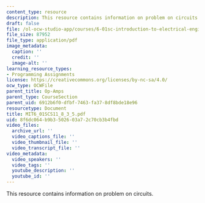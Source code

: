 ```yaml
---
content_type: resource
description: This resource contains information on problem on circuits.
draft: false
file: /ol-ocw-studio-app/courses/6-01sc-introduction-to-electrical-engineering-and-computer-science-i-spring-2011/8f6dc064b9b3502603a72c70cb3b4fbd_MIT6_01SCS11_8_3_5.pdf
file_size: 87952
file_type: application/pdf
image_metadata:
  caption: ''
  credit: ''
  image-alt: ''
learning_resource_types:
- Programming Assignments
license: https://creativecommons.org/licenses/by-nc-sa/4.0/
ocw_type: OCWFile
parent_title: Op-Amps
parent_type: CourseSection
parent_uid: 6912b6f0-dfbf-7463-fa37-8df8bde18e96
resourcetype: Document
title: MIT6_01SCS11_8_3_5.pdf
uid: 8f6dc064-b9b3-5026-03a7-2c70cb3b4fbd
video_files:
  archive_url: ''
  video_captions_file: ''
  video_thumbnail_file: ''
  video_transcript_file: ''
video_metadata:
  video_speakers: ''
  video_tags: ''
  youtube_description: ''
  youtube_id: ''
---
```

This resource contains information on problem on circuits.